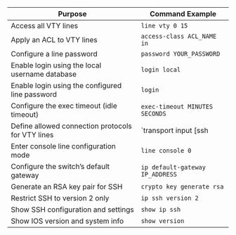| Purpose                                                                 | Command Example                                |
|-------------------------------------------------------------------------|------------------------------------------------|
| Access all VTY lines                                                    | `line vty 0 15`                                 |
| Apply an ACL to VTY lines                                               | `access-class ACL_NAME in`                     |
| Configure a line password                                               | `password YOUR_PASSWORD`                       |
| Enable login using the local username database                         | `login local`                                  |
| Enable login using the configured line password                        | `login`                                        |
| Configure the exec timeout (idle timeout)                              | `exec-timeout MINUTES SECONDS`                |
| Define allowed connection protocols for VTY lines                      | `transport input [ssh | telnet | all | none]`  |
| Enter console line configuration mode                                  | `line console 0`                               |
| Configure the switch’s default gateway                                 | `ip default-gateway IP_ADDRESS`               |
| Generate an RSA key pair for SSH                                        | `crypto key generate rsa`                      |
| Restrict SSH to version 2 only                                          | `ip ssh version 2`                             |
| Show SSH configuration and settings                                     | `show ip ssh`                                  |
| Show IOS version and system info                                       | `show version`                                 |
